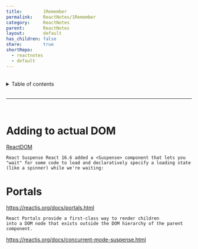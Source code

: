 ```yaml
---
title:        1Remember
permalink:    ReactNotes/1Remember
category:     ReactNotes
parent:       ReactNotes
layout:       default
has_children: false
share:        true
shortRepo:
  - reactnotes
  - default                
---
```


<br/>                

<details markdown="block">                      
<summary>                      
Table of contents                      
</summary>                      
{: .text-delta }                      
1. TOC                      
{:toc}                      
</details>                      

<br/>                      

***                      

<br/>      

# Adding to actual DOM

[ReactDOM](https://reactjs.org/blog/2015/10/01/react-render-and-top-level-api.html)

```
React Suspense React 16.6 added a <Suspense> component that lets you      
"wait" for some code to load and declaratively specify a loading state      
(like a spinner) while we're waiting:    
```

# Portals

<https://reactjs.org/docs/portals.html>

```
React Portals provide a first-class way to render children      
into a DOM node that exists outside the DOM hierarchy of the parent      
component.   
``` 

<https://reactjs.org/docs/concurrent-mode-suspense.html>    